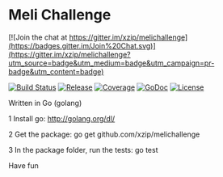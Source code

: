 Meli Challenge
========

[![Join the chat at https://gitter.im/xzip/melichallenge](https://badges.gitter.im/Join%20Chat.svg)](https://gitter.im/xzip/melichallenge?utm_source=badge&utm_medium=badge&utm_campaign=pr-badge&utm_content=badge)

[![Build Status](https://travis-ci.org/xzip/melichallenge.svg?branch=master)](https://travis-ci.org/xzip/melichallenge)
[![Release](https://img.shields.io/github/release/xzip/melichallenge.svg?style=flat)](https://github.com/xzip/melichallenge/releases)
[![Coverage](http://gocover.io/_badge/github.com/xzip/melichallenge)](http://gocover.io/github.com/xzip/melichallenge) [![GoDoc](http://godoc.org/github.com/xzip/melichallenge?status.png)](http://godoc.org/github.com/xzip/melichallenge)
[![License](https://img.shields.io/badge/license-MIT-lightgrey.svg?style=flat)](https://github.com/xzip/melichallenge)

Written in Go (golang)

1 Install go: http://golang.org/dl/

2 Get the package: go get github.com/xzip/melichallenge

3 In the package folder, run the tests: go test


Have fun
